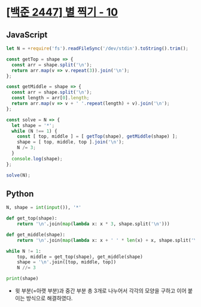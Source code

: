# [[백준 2447] 별 찍기 - 10](https://www.acmicpc.net/problem/2447)
## JavaScript
```js
let N = +require('fs').readFileSync('/dev/stdin').toString().trim();

const getTop = shape => {
  const arr = shape.split('\n');
  return arr.map(v => v.repeat(3)).join('\n');
};

const getMiddle = shape => {
  const arr = shape.split('\n');
  const length = arr[0].length;
  return arr.map(v => v + ' '.repeat(length) + v).join('\n');
};

const solve = N => {
  let shape = '*';
  while (N !== 1) {
    const [ top, middle ] = [ getTop(shape), getMiddle(shape) ];
    shape = [ top, middle, top ].join('\n');
    N /= 3;
  }
  console.log(shape);
};

solve(N);
```
## Python
```py
N, shape = int(input()), '*'

def get_top(shape):
    return '\n'.join(map(lambda x: x * 3, shape.split('\n')))

def get_middle(shape):
    return '\n'.join(map(lambda x: x + ' ' * len(x) + x, shape.split('\n')))

while N != 1:
    top, middle = get_top(shape), get_middle(shape)
    shape = '\n'.join([top, middle, top])
    N //= 3

print(shape)
```
- 윗 부분(=아랫 부분)과 중간 부분 총 3개로 나누어서 각각의 모양을 구하고 이어 붙이는 방식으로 해결하였다.